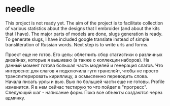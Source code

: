 # needle
This project is not ready yet.
The aim of the project is to facilitate collection of various statistics about the designs that I embroider (and about the kits that I have).
The major parts of models are done, slugs generation is ready. To generate slugs, I have included google translate instead of simple transliteration of Russian words.
Next step is to write urls and forms.

Проект еще не готов. 
Его цель: облегчить сбор статистики о различных дизайнах, которые я вышиваю (а также о коллекции наборов).
На данный момент готова большая часть моделей и генерация слагов.
Что интересно: для слагов я подключила гугл транслейт, чтобы не просто транслитерировать кириллицу, а осмысленно переводить слова.
Начала писать урлы и вью. Вью по большей части еще не готовы. Profile изменится. Я в нем сейчас тестирую то что пойдет в "прогресс". Следующий шаг - написание форм. Пока все объекты создаются через админку.
